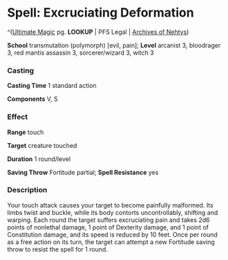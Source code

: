 # Spell: Excruciating Deformation

^([Ultimate Magic][ss-excruciating-deformation] pg. **LOOKUP** | PFS Legal | [Archives of Nehtys][sn-excruciating-deformation])

**School** transmutation (polymorph) [evil, pain]; **Level** arcanist 3, bloodrager 3, red mantis assassin 3, sorcerer/wizard 3, witch 3

### Casting

**Casting Time** 1 standard action  

**Components** V, S

### Effect

**Range** touch  

**Target** creature touched  

**Duration** 1 round/level  

**Saving Throw** Fortitude partial; **Spell Resistance** yes

### Description

Your touch attack causes your target to become painfully malformed. Its limbs twist and buckle, while its body contorts uncontrollably, shifting and warping. Each round the target suffers excruciating pain and takes 2d6 points of nonlethal damage, 1 point of Dexterity damage, and 1 point of Constitution damage, and its speed is reduced by 10 feet. Once per round as a free action on its turn, the target can attempt a new Fortitude saving throw to resist the spell for 1 round.

[ss-excruciating-deformation]: http://paizo.com/pathfinderRPG/v57
[sn-excruciating-deformation]: http://www.archivesofnethys.com/SpellDisplay.aspx?ItemName=Excruciating%20Deformation